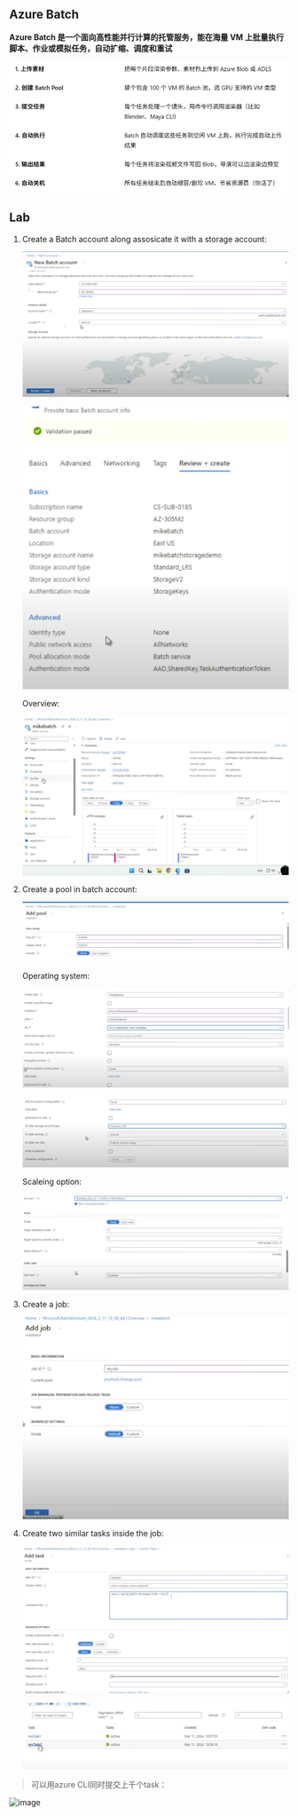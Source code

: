 ## Azure Batch
**Azure Batch 是一个面向高性能并行计算的托管服务，能在海量 VM 上批量执行脚本、作业或模拟任务，自动扩缩、调度和重试**

![alt text](image.png)

## Lab

1. Create a Batch account along assosicate it with a storage account:

    ![alt text](image-3.png)

    ![alt text](image-4.png)

    Overview:

    ![alt text](image-5.png)

2. Create a pool in batch account:

    ![alt text](image-6.png)

    Operating system:

    ![alt text](image-8.png)

    ![alt text](image-9.png)

    Scaleing option:

    ![alt text](image-10.png)

3. Create a job:

    ![alt text](image-11.png)

4. Create two similar tasks inside the job:

    ![alt text](image-12.png)
    
    ![alt text](image-13.png)

> 可以用azure CLI同时提交上千个task：

<img width="974" height="414" alt="image" src="https://github.com/user-attachments/assets/b1e291e4-59a0-47c5-9ef6-f2adb50c0271" />
